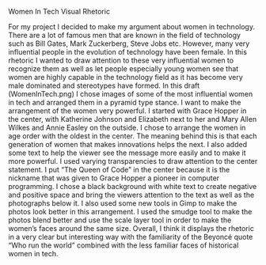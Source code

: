 Women In Tech Visual Rhetoric  

For my project I decided to make my argument about women in technology. There are a lot of famous men that are known in the field of technology such as Bill Gates, Mark Zuckerberg, Steve Jobs etc. However, many very influential people in the evolution of technology have been female. In this rhetoric I wanted to draw attention to these very influential women to recognize them as well as let people especially young women see that women are highly capable in the technology field as it has become very male dominated and stereotypes have formed. In this draft (WomenInTech.png) I chose images of some of the most influential women in tech and arranged them in a pyramid type stance. I want to make the arrangement of the women very powerful. I started with Grace Hopper in the center, with Katherine Johnson and Elizabeth next to her and Mary Allen Wilkes and Annie Easley on the outside. I chose to arrange the women in age order with the oldest in the center. The meaning behind this is that each generation of women that makes innovations helps the next. I also added some text to help the viewer see the message more easily and to make it more powerful. I used varying transparencies to draw attention to the center statement. I put “The Queen of Code” in the center because it is the nickname that was given to Grace Hopper a pioneer in computer programming. I chose a black background with white text to create negative and positive space and bring the viewers attention to the text as well as the photographs below it. I also used some new tools in Gimp to make the photos look better in this arrangement. I used the smudge tool to make the photos blend better and use the scale layer tool in order to make the women’s faces around the same size. Overall, I think it displays the rhetoric in a very clear but interesting way with the familiarity of the Beyoncé quote “Who run the world” combined with the less familiar faces of historical women in tech.

